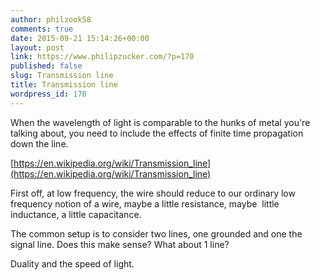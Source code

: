 ```yaml
---
author: philzook58
comments: true
date: 2015-09-21 15:14:26+00:00
layout: post
link: https://www.philipzucker.com/?p=170
published: false
slug: Transmission line
title: Transmission line
wordpress_id: 170
---
```


When the wavelength of light is comparable to the hunks of metal you're talking about, you need to include the effects of finite time propagation down the line.



[https://en.wikipedia.org/wiki/Transmission_line](https://en.wikipedia.org/wiki/Transmission_line)

First off, at low frequency, the wire should reduce to our ordinary low frequency notion of a wire, maybe a little resistance, maybe  little inductance, a little capacitance.

The common setup is to consider two lines, one grounded and one the signal line. Does this make sense? What about 1 line?

Duality and the speed of light.


